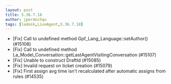 ```yaml
---
layout: post
title: 5.36.7.18
author: jperdochqu
tags: [ladesk,LiveAgent,5.36.7.18]
---
```


- [Fix] Call to undefined method Gpf_Lang_Language::setAuthor() (#15108)
- [Fix] Call to undefined method La_Model_Conversation::getLastAgentVisitingConversation (#15107)
- [Fix] Unable to construct DraftId (#15085)
- [Fix] Invalid request on ticket creation (#15079)
- [Fix] First assign avg time isn't recalculated after automatic assigns from rules (#14535)
